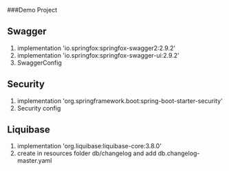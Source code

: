 ###Demo Project

## Swagger
1. implementation 'io.springfox:springfox-swagger2:2.9.2'
2. implementation 'io.springfox:springfox-swagger-ui:2.9.2'
3. SwaggerConfig


## Security
1. implementation 'org.springframework.boot:spring-boot-starter-security' 
2. Security config 

## Liquibase
1. implementation 'org.liquibase:liquibase-core:3.8.0'
2. create in resources folder db/changelog and add db.changelog-master.yaml
